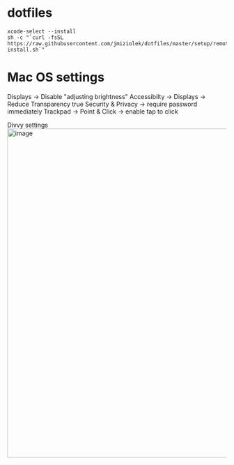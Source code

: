 dotfiles
========

```
xcode-select --install
sh -c "`curl -fsSL https://raw.githubusercontent.com/jmiziolek/dotfiles/master/setup/remote-install.sh`"
```

# Mac OS settings
Displays -> Disable "adjusting brightness"
Accessibilty -> Displays -> Reduce Transparency true
Security & Privacy -> require password immediately
Trackpad -> Point & Click -> enable tap to click


Divvy settings
<img width="755" alt="image" src="https://github.com/user-attachments/assets/e0fdbd2e-8e8c-47ce-879e-4329455cf7dd" />
